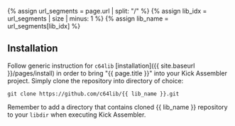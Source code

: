{% assign url_segments = page.url | split: "/" %}
{% assign lib_idx = url_segments | size | minus: 1 %}
{% assign lib_name = url_segments[lib_idx] %}
## Installation
Follow generic instruction for `c64lib` 
[installation]({{ site.baseurl }}/pages/install) 
in order to bring "{{ page.title }}" into your Kick Assembler project. Simply
clone the repository into directory of choice:

    git clone https://github.com/c64lib/{{ lib_name }}.git

Remember to add a directory that contains cloned {{ lib_name }} repository
to your `libdir` when executing Kick Assembler.

